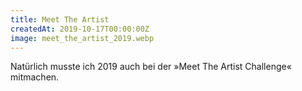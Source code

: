 ```yaml
---
title: Meet The Artist
createdAt: 2019-10-17T00:00:00Z
image: meet_the_artist_2019.webp
---
```

Natürlich musste ich 2019 auch bei der »Meet The Artist Challenge« mitmachen. 
